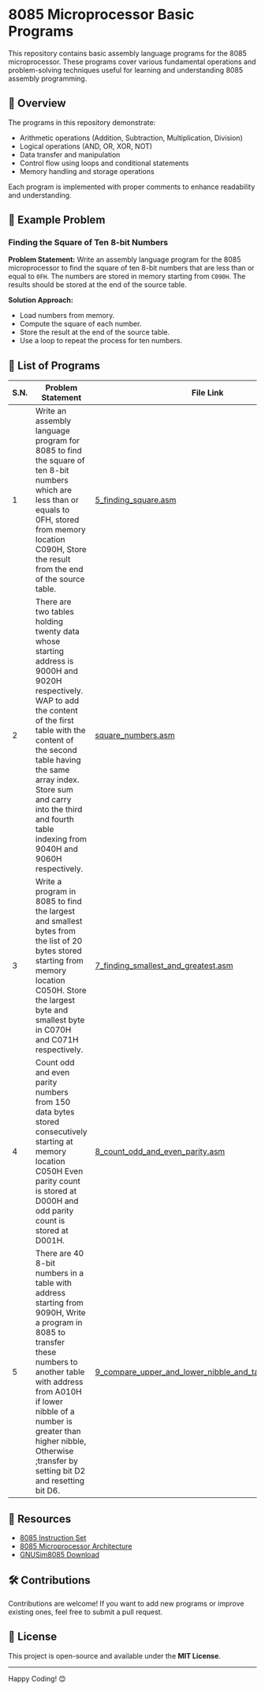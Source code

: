 # 8085 Microprocessor Basic Programs

This repository contains basic assembly language programs for the 8085 microprocessor. These programs cover various fundamental operations and problem-solving techniques useful for learning and understanding 8085 assembly programming.

## 📜 Overview
The programs in this repository demonstrate:
- Arithmetic operations (Addition, Subtraction, Multiplication, Division)
- Logical operations (AND, OR, XOR, NOT)
- Data transfer and manipulation
- Control flow using loops and conditional statements
- Memory handling and storage operations

Each program is implemented with proper comments to enhance readability and understanding.

## 📌 Example Problem
### **Finding the Square of Ten 8-bit Numbers**
**Problem Statement:**
Write an assembly language program for the 8085 microprocessor to find the square of ten 8-bit numbers that are less than or equal to `0FH`. The numbers are stored in memory starting from `C090H`. The results should be stored at the end of the source table.

**Solution Approach:**
- Load numbers from memory.
- Compute the square of each number.
- Store the result at the end of the source table.
- Use a loop to repeat the process for ten numbers.

## 📂 List of Programs  

| S.N.  | Problem Statement | File Link |
|----|------------------|-----------|
| 1  | Write an assembly language program for 8085 to find the square of ten 8-bit numbers which are less than or equals to 0FH, stored from memory location C090H, Store the result from the end of the source table. | [5_finding_square.asm](5_finding_square.asm) |
| 2  |There are two tables holding twenty data whose starting address is 9000H and 9020H respectively. WAP to add the content of the first table with the content of the second table having the same array index. Store sum and carry into the third and fourth table indexing from 9040H and 9060H respectively. | [square_numbers.asm](10_two_table_addition_and_store_sum_and_carry_in_table.asm) |
| 3  | Write a program in 8085 to find the largest and smallest bytes from the list of 20 bytes stored starting from memory location C050H. Store the largest byte and smallest byte in C070H and C071H respectively. | [7_finding_smallest_and_greatest.asm](7_finding_smallest_and_greatest.asm) |
| 4  | Count odd and even parity numbers from 150 data bytes stored consecutively starting at memory location C050H Even parity count is stored at D000H and odd parity count is stored at D001H. | [8_count_odd_and_even_parity.asm](8_count_odd_and_even_parity.asm) |
| 5  | There are 40 8-bit numbers in a table with address starting from 9090H, Write a program in 8085 to transfer these numbers to another table with address from A010H if lower nibble of a number is greater than higher nibble, Otherwise ;transfer by setting bit D2 and resetting bit D6. | [9_compare_upper_and_lower_nibble_and_table_transfer.asm](9_compare_upper_and_lower_nibble_and_table_transfer.asm) |


## 📖 Resources
- [8085 Instruction Set](https://en.wikipedia.org/wiki/Intel_8085)
- [8085 Microprocessor Architecture](https://www.tutorialspoint.com/microprocessor/microprocessor_8085_architecture.htm)
- [GNUSim8085 Download](http://gnusim8085.org/)

## 🛠️ Contributions
Contributions are welcome! If you want to add new programs or improve existing ones, feel free to submit a pull request.

## 📜 License
This project is open-source and available under the **MIT License**.

---
Happy Coding! 😊
